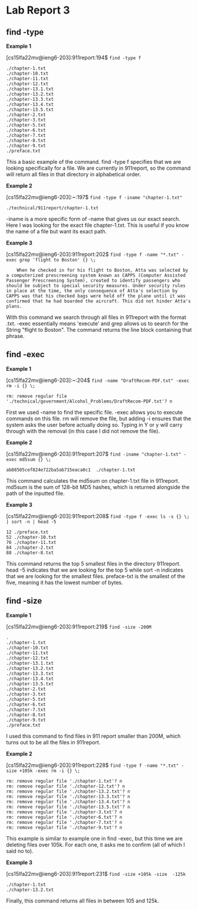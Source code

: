 # Lab Report 3

## find -type

**Example 1** 

[cs15lfa22mv@ieng6-203]:911report:194$ ```find -type f```

```
./chapter-1.txt
./chapter-10.txt
./chapter-11.txt
./chapter-12.txt
./chapter-13.1.txt
./chapter-13.2.txt
./chapter-13.3.txt
./chapter-13.4.txt
./chapter-13.5.txt
./chapter-2.txt
./chapter-3.txt
./chapter-5.txt
./chapter-6.txt
./chapter-7.txt
./chapter-8.txt
./chapter-9.txt
./preface.txt
```
This a basic example of the command. find -type f specifies that we are looking specifically for a file. We are currently in 911report, so the command will return all files in that directory in alphabetical order. 

**Example 2**

[cs15lfa22mv@ieng6-203]:~:197$ ```find -type f -iname "chapter-1.txt"```

```
./technical/911report/chapter-1.txt
```

-iname is a more specific form of -name that gives us our exact search. Here I was looking for the exact file chapter-1.txt. This is useful if you know the name of a file but want its exact path. 

**Example 3**

[cs15lfa22mv@ieng6-203]:911report:202$ ```find -type f -name "*.txt" -exec grep 'flight to Boston' {} \;```

```
    When he checked in for his flight to Boston, Atta was selected by a computerized prescreening system known as CAPPS (Computer Assisted Passenger Prescreening System), created to identify passengers who should be subject to special security measures. Under security rules in place at the time, the only consequence of Atta's selection by CAPPS was that his checked bags were held off the plane until it was confirmed that he had boarded the aircraft. This did not hinder Atta's plans.
```

With this command we search through all files in 911report with the format .txt. -exec essentially means 'execute' and grep allows us to search for the String "flight to Boston". The command returns the line block containing that phrase. 


## find -exec

**Example 1**

[cs15lfa22mv@ieng6-203]:~:204$ ```find -name "DraftRecom-PDF.txt" -exec rm -i {} \;```

```
rm: remove regular file './technical/government/Alcohol_Problems/DraftRecom-PDF.txt'? n
```

First we used -name to find the specific file. -exec allows you to execute commands on this file. rm will remove the file, but adding -i ensures that the system asks the user before actually doing so. Typing in Y or y will carry through with the removal (in this case I did not remove the file). 

**Example 2** 

[cs15lfa22mv@ieng6-203]:911report:207$ ```find -iname "chapter-1.txt" -exec md5sum {} \;```

```
ab88505cef824e722ba5ab715eaca0c1  ./chapter-1.txt
```

This command calculates the md5sum on chapter-1.txt file in 911report. md5sum is the sum of 128-bit MD5 hashes, which is returned alongside the path of the inputted file. 

**Example 3**

[cs15lfa22mv@ieng6-203]:911report:208$ ```find -type f -exec ls -s {} \; | sort -n | head -5 ```

```
12 ./preface.txt
52 ./chapter-10.txt
76 ./chapter-11.txt
84 ./chapter-2.txt
88 ./chapter-8.txt
```

This command returns the top 5 smallest files in the directory 911report. head -5 indicates that we are looking for the top 5 while sort -n indicates that we are looking for the smallest files. preface-txt is the smallest of the five, meaning it has the lowest number of bytes. 


## find -size

**Example 1**

[cs15lfa22mv@ieng6-203]:911report:219$ ```find -size -200M```

```
.
./chapter-1.txt
./chapter-10.txt
./chapter-11.txt
./chapter-12.txt
./chapter-13.1.txt
./chapter-13.2.txt
./chapter-13.3.txt
./chapter-13.4.txt
./chapter-13.5.txt
./chapter-2.txt
./chapter-3.txt
./chapter-5.txt
./chapter-6.txt
./chapter-7.txt
./chapter-8.txt
./chapter-9.txt
./preface.txt
```

I used this command to find files in 911 report smaller than 200M, which turns out to be all the files in 911report.

**Example 2**

[cs15lfa22mv@ieng6-203]:911report:228$ ```find -type f -name "*.txt" -size +105k -exec rm -i {} \;```

```
rm: remove regular file './chapter-1.txt'? n
rm: remove regular file './chapter-12.txt'? n
rm: remove regular file './chapter-13.2.txt'? n
rm: remove regular file './chapter-13.3.txt'? n
rm: remove regular file './chapter-13.4.txt'? n
rm: remove regular file './chapter-13.5.txt'? n
rm: remove regular file './chapter-3.txt'? n
rm: remove regular file './chapter-6.txt'? n
rm: remove regular file './chapter-7.txt'? n
rm: remove regular file './chapter-9.txt'? n
```

This example is similar to example one in find -exec, but this time we are deleting files over 105k. For each one, it asks me to confirm (all of which I said no to). 

**Example 3**

[cs15lfa22mv@ieng6-203]:911report:231$ ```find -size +105k -size  -125k```

```
./chapter-1.txt
./chapter-13.2.txt
```

Finally, this command returns all files in between 105 and 125k. 
    
